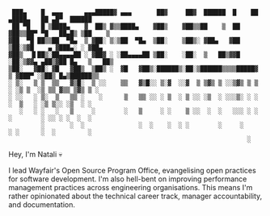 
     ███▄    █  ▄▄▄      ▄▄▄█████▓ ▄▄▄       ██▓     ██▓  ██████  █    ██  ▄████▄   ██ ▄█▀  ██████ 
     ██ ▀█   █ ▒████▄    ▓  ██▒ ▓▒▒████▄    ▓██▒    ▓██▒▒██    ▒  ██  ▓██▒▒██▀ ▀█   ██▄█▒ ▒██    ▒ 
    ▓██  ▀█ ██▒▒██  ▀█▄  ▒ ▓██░ ▒░▒██  ▀█▄  ▒██░    ▒██▒░ ▓██▄   ▓██  ▒██░▒▓█    ▄ ▓███▄░ ░ ▓██▄   
    ▓██▒  ▐▌██▒░██▄▄▄▄██ ░ ▓██▓ ░ ░██▄▄▄▄██ ▒██░    ░██░  ▒   ██▒▓▓█  ░██░▒▓▓▄ ▄██▒▓██ █▄   ▒   ██▒
    ▒██░   ▓██░ ▓█   ▓██▒  ▒██▒ ░  ▓█   ▓██▒░██████▒░██░▒██████▒▒▒▒█████▓ ▒ ▓███▀ ░▒██▒ █▄▒██████▒▒
    ░ ▒░   ▒ ▒  ▒▒   ▓▒█░  ▒ ░░    ▒▒   ▓▒█░░ ▒░▓  ░░▓  ▒ ▒▓▒ ▒ ░░▒▓▒ ▒ ▒ ░ ░▒ ▒  ░▒ ▒▒ ▓▒▒ ▒▓▒ ▒ ░
    ░ ░░   ░ ▒░  ▒   ▒▒ ░    ░      ▒   ▒▒ ░░ ░ ▒  ░ ▒ ░░ ░▒  ░ ░░░▒░ ░ ░   ░  ▒   ░ ░▒ ▒░░ ░▒  ░ ░
       ░   ░ ░   ░   ▒     ░        ░   ▒     ░ ░    ▒ ░░  ░  ░   ░░░ ░ ░ ░        ░ ░░ ░ ░  ░  ░  
             ░       ░  ░               ░  ░    ░  ░ ░        ░     ░     ░ ░      ░  ░         ░  
                                                                      ░                        

Hey, I'm Natali 💀

I lead Wayfair's Open Source Program Office, evangelising open practices for software development. I'm also hell-bent on improving performance management practices across engineering organisations. This means I'm rather opinionated about the technical career track, manager accountability, and documentation.
<!--
**natalisucks/natalisucks** is a ✨ _special_ ✨ repository because its `README.md` (this file) appears on your GitHub profile.

Here are some ideas to get you started:

- 🔭 I’m currently working on ...
- 🌱 I’m currently learning ...
- 👯 I’m looking to collaborate on ...
- 🤔 I’m looking for help with ...
- 💬 Ask me about ...
- 📫 How to reach me: ...
- 😄 Pronouns: ...
- ⚡ Fun fact: ...
-->
